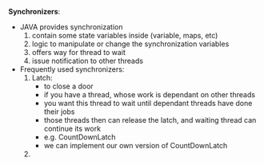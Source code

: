 **Synchronizers**:

* JAVA provides synchronization 
  1. contain some state variables inside (variable, maps, etc)
  2. logic to manipulate or change the synchronization variables
  3. offers way for thread to wait
  4. issue notification to other threads
* Frequently used synchronizers:
  1. Latch:
     * to close a door
     * if you have a thread, whose work is dependant on other threads
     * you want this thread to wait until dependant threads have done their jobs
     * those threads then can release the latch, and waiting thread can continue its work
     * e.g. CountDownLatch
     * we can implement our own version of CountDownLatch
  2. 